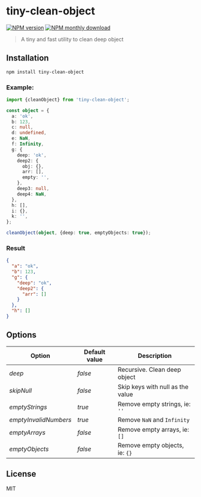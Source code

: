 # tiny-clean-object

[![NPM version](https://img.shields.io/npm/v/tiny-clean-object.svg)](https://www.npmjs.com/package/tiny-clean-object)
[![NPM monthly download](https://img.shields.io/npm/dm/tiny-clean-object.svg)](https://www.npmjs.com/package/tiny-clean-object)

> A tiny and fast utility to clean deep object

## Installation

```bash
npm install tiny-clean-object
```

### Example:

```ts
import {cleanObject} from 'tiny-clean-object';

const object = {
  a: 'ok',
  b: 123,
  c: null,
  d: undefined,
  e: NaN,
  f: Infinity,
  g: {
    deep: 'ok',
    deep2: {
      obj: {},
      arr: [],
      empty: '',
    },
    deep3: null,
    deep4: NaN,
  },
  h: [],
  i: {},
  k: '',
};

cleanObject(object, {deep: true, emptyObjects: true});
```

### Result

```json
{
  "a": "ok",
  "b": 123,
  "g": {
    "deep": "ok",
    "deep2": {
      "arr": []
    }
  },
  "h": []
}
```

## Options

| Option                | Default value | Description                      |
| --------------------- | ------------- | -------------------------------- |
| _deep_                | _false_       | Recursive. Clean deep object     |
| _skipNull_            | _false_       | Skip keys with null as the value |
| _emptyStrings_        | _true_        | Remove empty strings, ie: `''`   |
| _emptyInvalidNumbers_ | _true_        | Remove `NaN` and `Infinity`      |
| _emptyArrays_         | _false_       | Remove empty arrays, ie: `[]`    |
| _emptyObjects_        | _false_       | Remove empty objects, ie: `{}`   |

## License

MIT
